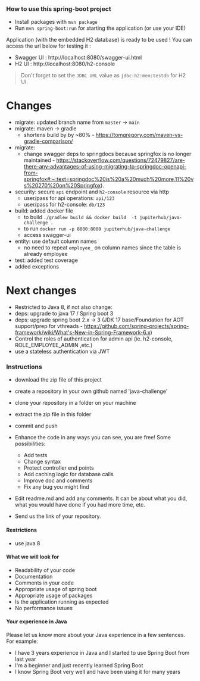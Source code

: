 ### How to use this spring-boot project

- Install packages with `mvn package`
- Run `mvn spring-boot:run` for starting the application (or use your IDE)

Application (with the embedded H2 database) is ready to be used ! You can access the url below for testing it :

- Swagger UI : http://localhost:8080/swagger-ui.html
- H2 UI : http://localhost:8080/h2-console

> Don't forget to set the `JDBC URL` value as `jdbc:h2:mem:testdb` for H2 UI.

# Changes
- migrate: updated branch name from `master` -> `main`
- migrate: maven -> gradle  
  - shortens build by by ~80% - https://tomgregory.com/maven-vs-gradle-comparison/
- migrate: 
  - change swagger deps to springdocs because springfox is no longer maintained - https://stackoverflow.com/questions/72479827/are-there-any-advantages-of-using-migrating-to-springdoc-openapi-from-springfox#:~:text=springdoc%20is%20a%20much%20more,11%20vs%20270%20on%20Springfox).
- security: secure `api` endpoint and `h2-console` resource via http
  - user/pass for api operations: `api/123`
  - user/pass for h2-console: `db/123`
- build: added docker file
  - to build `./gradlew build && docker build  -t jupiterhub/java-challenge .`
  - to run `docker run -p 8080:8080 jupiterhub/java-challenge`
  - access swagger-ui
- entity: use default column names
  - no need to repeat `employee_` on column names since the table is already employee
- test: added test coverage
- added exceptions

# Next changes
- Restricted to Java 8, if not also change:
- deps: upgrade to java 17 / Spring boot 3
- deps: upgrade spring boot 2.x -> 3 (JDK 17 base/Foundation for AOT support/prep for vthreads - https://github.com/spring-projects/spring-framework/wiki/What's-New-in-Spring-Framework-6.x)
- Control the roles of authentication for admin api (ie. h2-console, ROLE_EMPLOYEE_ADMIN ,etc.) 
- use a stateless authentication via JWT
  

### Instructions

- download the zip file of this project
- create a repository in your own github named 'java-challenge'
- clone your repository in a folder on your machine
- extract the zip file in this folder
- commit and push

- Enhance the code in any ways you can see, you are free! Some possibilities:
  - Add tests
  - Change syntax
  - Protect controller end points
  - Add caching logic for database calls
  - Improve doc and comments
  - Fix any bug you might find
- Edit readme.md and add any comments. It can be about what you did, what you would have done if you had more time, etc.
- Send us the link of your repository.

#### Restrictions
- use java 8


#### What we will look for
- Readability of your code
- Documentation
- Comments in your code 
- Appropriate usage of spring boot
- Appropriate usage of packages
- Is the application running as expected
- No performance issues

#### Your experience in Java

Please let us know more about your Java experience in a few sentences. For example:

- I have 3 years experience in Java and I started to use Spring Boot from last year
- I'm a beginner and just recently learned Spring Boot
- I know Spring Boot very well and have been using it for many years
